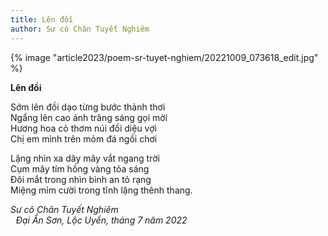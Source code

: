 ```yaml
---
title: Lên đồi
author: Sư cô Chân Tuyết Nghiêm
---
```


{% image "article2023/poem-sr-tuyet-nghiem/20221009_073618_edit.jpg" %}

<div class="verse"><p><b>Lên đồi</b></p>
<p>Sớm lên đồi dạo từng bước thảnh thơi<br/>
Ngẩng lên cao ánh trăng sáng gọi mời<br/>
Hương hoa cỏ thơm núi đồi diệu vợi<br/>
Chị em mình trên mỏm đá ngồi chơi</p>

<p>Lặng nhìn xa dãy mây vắt ngang trời<br/>
Cụm mây tím hồng vàng tỏa sáng<br/>
Đôi mắt trong nhìn bình an tỏ rạng<br/>
Miệng mỉm cười trong tĩnh lặng thênh thang.</p>
<cite>Sư cô Chân Tuyết Nghiêm<br/>
<span style="padding-left: 2.3mm">Đại Ẩn Sơn, Lộc Uyển, tháng 7 năm 2022</span></cite></div>